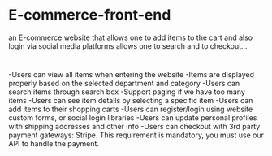 # E-commerce-front-end
an E-commerce website that allows one to add items to the cart and also login via social media platforms
allows one to search and to checkout...

#
-Users can view all items when entering the website
-Items are displayed properly based on the selected department and category
-Users can search items through search box
-Support paging if we have too many items
-Users can see item details by selecting a specific item
-Users can add items to their shopping carts
-Users can register/login using website custom forms, or social login libraries
-Users can update personal profiles with shipping addresses and other info
-Users can checkout with 3rd party payment gateways: Stripe. This requirement is mandatory, you must use our API to handle the payment.
